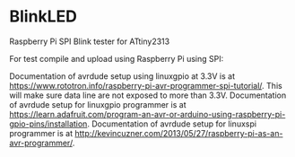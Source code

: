 # BlinkLED
Raspberry Pi SPI Blink tester for ATtiny2313

For test compile and upload using Raspberry Pi using SPI:

Documentation of avrdude setup using linuxgpio at 3.3V is at https://www.rototron.info/raspberry-pi-avr-programmer-spi-tutorial/. This will make sure data line are not exposed to more than 3.3V.
Documentation of avrdude setup for linuxgpio programmer is at https://learn.adafruit.com/program-an-avr-or-arduino-using-raspberry-pi-gpio-pins/installation.
Documentation of avrdude setup for linuxspi programmer is at http://kevincuzner.com/2013/05/27/raspberry-pi-as-an-avr-programmer/.

